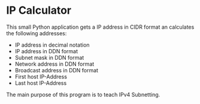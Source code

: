 # IP Calculator
This small Python application gets a IP address in CIDR format an calculates the following addresses:
  - IP address in decimal notation
  - IP address in DDN format
  - Subnet mask in DDN format
  - Network address in DDN format
  - Broadcast address in DDN format
  - First host IP-Address
  - Last host IP-Address
  
The main purpose of this program is to teach IPv4 Subnetting.
